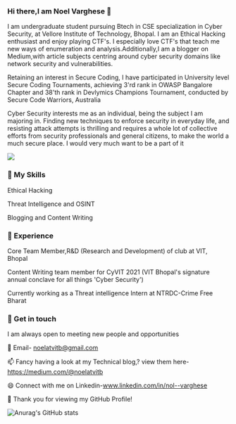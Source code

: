 ### Hi there,I am Noel Varghese 👋


I am undergraduate student pursuing Btech in CSE specialization in Cyber Security, at Vellore Institute of Technology, Bhopal. I am an Ethical Hacking enthusiast and enjoy playing CTF's.
I especially love CTF's that teach me new ways of enumeration and analysis.Additionally,I am a blogger on Medium,with article subjects centring around cyber security domains like network security and vulnerabilities.

Retaining an interest in Secure Coding, I have participated in University level Secure Coding Tournaments, achieving 3'rd rank in OWASP Bangalore Chapter and 38'th rank in Devlymics Champions Tournament, conducted by Secure Code Warriors, Australia


Cyber Security interests me as an individual, being the subject I am majoring in. Finding new techniques to enforce security in everyday life, and resisting attack attempts is thrilling and requires a whole lot of collective efforts from security professionals and general citizens, to make the world a much secure place. I would very much want to be a part of it

![](https://komarev.com/ghpvc/?username=NoelV11)

### 🔭 My Skills

Ethical Hacking

Threat Intelligence and OSINT

Blogging and Content Writing

### 🌱 Experience

Core Team Member,R&D (Research and Development) of  club at VIT, Bhopal

Content Writing team member for CyVIT 2021 (VIT Bhopal's signature annual conclave for all things 'Cyber Security')

Currently working as a Threat intelligence Intern at NTRDC-Crime Free Bharat

### 🤔 Get in touch

I am always open to meeting new people and opportunities

💬 Email- noelatvitb@gmail.com

📫 Fancy having a look at my Technical blog,? view them here-https://medium.com/@noelatvitb

😄 Connect with me on Linkedin-www.linkedin.com/in/nol--varghese

👯 Thank you for viewing my GitHub Profile!

![Anurag's GitHub stats](https://github-readme-stats.vercel.app/api?username=NoelV11&count_private=true&theme=great-gatsby@show_icons=true)
